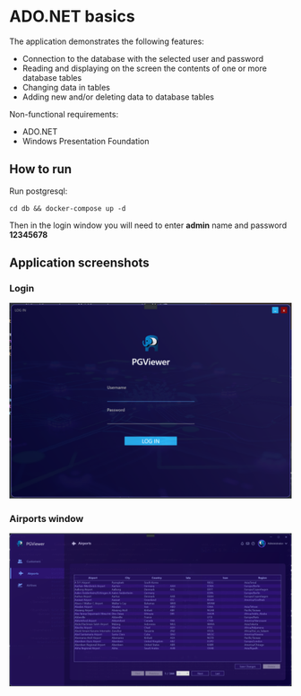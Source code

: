 # ADO.NET basics

The application demonstrates the following features:
* Connection to the database with the selected user and password
* Reading and displaying on the screen the contents of one or more database tables
* Changing data in tables
* Adding new and/or deleting data to database tables

Non-functional requirements:
* ADO.NET
* Windows Presentation Foundation

## How to run

Run postgresql:
~~~
cd db && docker-compose up -d
~~~

Then in the login window you will need to enter **admin** name and password **12345678**

## Application screenshots

### Login

![Login](Screens/login.png)

### Airports window

![Airports](Screens/airports.png)
